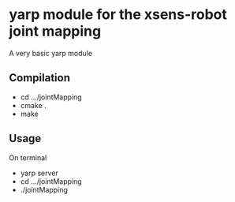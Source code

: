 # yarp module for the xsens-robot joint mapping
A very basic yarp module

## Compilation
* cd .../jointMapping
* cmake .
* make

## Usage
On terminal
* yarp server
* cd .../jointMapping
* ./jointMapping

